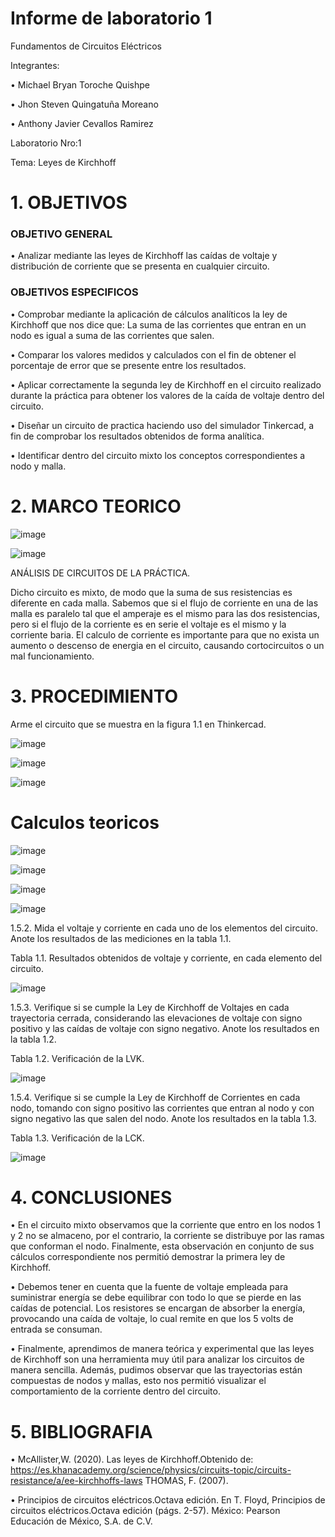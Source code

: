 
# Informe de laboratorio 1
Fundamentos de Circuitos Eléctricos

Integrantes:

•	Michael Bryan Toroche Quishpe 

•	Jhon Steven Quingatuña Moreano

•	 Anthony Javier Cevallos Ramirez

Laboratorio Nro:1

Tema: Leyes de Kirchhoff


# 1. OBJETIVOS

### OBJETIVO GENERAL
•	Analizar mediante las leyes de Kirchhoff las caídas de voltaje y distribución de corriente que se presenta en cualquier circuito.


### OBJETIVOS ESPECIFICOS

•	Comprobar mediante la aplicación de cálculos analíticos la ley de Kirchhoff que nos dice que: La suma de las corrientes que entran en un nodo es igual a suma de las corrientes que salen.

•	Comparar los valores medidos y calculados con el fin de obtener el porcentaje de error que se presente entre los resultados.

•	Aplicar correctamente la segunda ley de Kirchhoff en el circuito realizado durante la práctica para obtener los valores de la caída de voltaje dentro del circuito.

•	Diseñar un circuito de practica haciendo uso del simulador Tinkercad, a fin de comprobar los resultados obtenidos de forma analítica.

• Identificar dentro del circuito mixto los conceptos correspondientes a nodo y malla.
# 2. MARCO TEORICO

![image](https://user-images.githubusercontent.com/116761073/201746229-85ba4c56-4dd7-4325-96f2-7646c8f28986.png)

![image](https://user-images.githubusercontent.com/116761073/201746360-471481f0-2c26-43aa-9b12-f14f64fd6c5d.png)

ANÁLISIS DE CIRCUITOS DE LA PRÁCTICA. 

Dicho circuito es mixto, de modo que la suma de sus resistencias es diferente en cada malla. Sabemos que si el flujo de corriente en una de las malla es paralelo tal que el amperaje es el mismo para las dos resistencias, pero si el flujo de la corriente es en serie el voltaje es el mismo y la corriente baria. El calculo de corriente es importante para que no exista un aumento o descenso de energia en el circuito, causando cortocircuitos o un mal funcionamiento.

# 3.  PROCEDIMIENTO
Arme el circuito que se muestra en la figura 1.1 en Thinkercad.

![image](https://user-images.githubusercontent.com/116813974/201449128-c4d1f706-a9b6-4f09-852d-652dc200f4b2.png)

![image](https://user-images.githubusercontent.com/116813974/201448849-1cca539e-3c16-4514-aa20-843b01d19498.png)

![image](https://user-images.githubusercontent.com/116813974/201449070-09219654-4dcf-4b05-8922-70a1901f440e.png)

# Calculos teoricos

![image](https://user-images.githubusercontent.com/116813974/201449646-fa2c7d4d-d5f3-4a86-85db-9a975a19d75d.png)

![image](https://user-images.githubusercontent.com/116813974/201449658-34f557b3-10d9-4963-90a9-30f46a2f92ff.png)

![image](https://user-images.githubusercontent.com/116813974/201449699-4fd48522-de48-41b8-9709-241047abd5d4.png)

![image](https://user-images.githubusercontent.com/116813974/201449714-3bc34ec5-017f-430c-87ad-40e28296d839.png)


1.5.2. Mida el voltaje y corriente en cada uno de los elementos del circuito. Anote los resultados de las mediciones en la tabla 1.1.

Tabla 1.1. Resultados obtenidos de voltaje y corriente, en cada elemento del circuito.

![image](https://user-images.githubusercontent.com/116813974/201449207-335959cb-624e-4b4c-844f-417278e6228f.png)

1.5.3. Verifique si se cumple la Ley de Kirchhoff de Voltajes en cada trayectoria cerrada, considerando las elevaciones de voltaje con signo positivo y las caídas de voltaje con signo negativo. Anote los resultados en la tabla 1.2.

Tabla 1.2. Verificación de la LVK.

![image](https://user-images.githubusercontent.com/116813974/201449340-5bb41f56-6f0d-429b-9e9b-0b526a2dbddf.png)

1.5.4. Verifique si se cumple la Ley de Kirchhoff de Corrientes en cada nodo, tomando con signo positivo las corrientes que entran al nodo y con signo negativo las que salen del nodo. Anote los resultados en la tabla 1.3.

Tabla 1.3. Verificación de la LCK.

![image](https://user-images.githubusercontent.com/116813974/201449589-0896de04-c2b1-4a1d-a650-72af2c517693.png)


# 4. CONCLUSIONES 

•	En el circuito mixto observamos que la corriente que entro en los nodos 1 y 2 no se almaceno, por el contrario, la corriente se distribuye por las ramas que conforman el nodo. Finalmente, esta observación en conjunto de sus cálculos correspondiente nos permitió demostrar la primera ley de Kirchhoff.

•	Debemos tener en cuenta que la fuente de voltaje empleada para suministrar energía se debe equilibrar con todo lo que se pierde en las caídas de potencial. Los resistores se encargan de absorber la energía, provocando una caída de voltaje, lo cual remite en que los 5 volts de entrada se consuman.

•	Finalmente, aprendimos de manera teórica y experimental que las leyes de Kirchhoff son una herramienta muy útil para analizar los circuitos de manera sencilla. Además, pudimos observar que las trayectorias están compuestas de nodos y mallas, esto nos permitió visualizar el comportamiento de la corriente dentro del circuito.


# 5. BIBLIOGRAFIA

•	 McAllister,W. (2020). Las leyes de Kirchhoff.Obtenido de: https://es.khanacademy.org/science/physics/circuits-topic/circuits-resistance/a/ee-kirchhoffs-laws THOMAS, F. (2007).

•	 Principios de circuitos eléctricos.Octava edición. En T. Floyd, Principios de circuitos eléctricos.Octava edición (págs. 2-57). México: Pearson Educación de México, S.A. de C.V.
